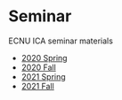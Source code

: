 # Seminar

ECNU ICA seminar materials

- [2020 Spring](./2020Spring)
- [2020 Fall](./2020Fall)
- [2021 Spring](./2021Spring)
- [2021 Fall](./2021Fall)